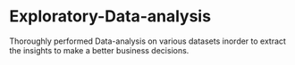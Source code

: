 # Exploratory-Data-analysis
Thoroughly performed Data-analysis on various datasets inorder to extract the insights to make a better business decisions.
